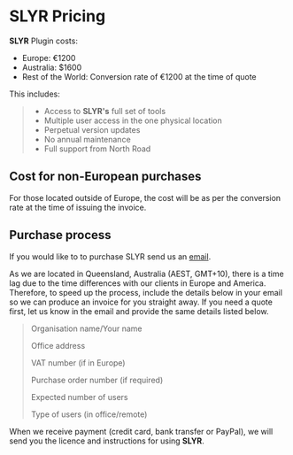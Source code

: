 # SLYR Pricing

**SLYR** Plugin costs:

- Europe: €1200
- Australia: $1600
- Rest of the World: Conversion rate of €1200 at the time of quote

This includes:

> - Access to **SLYR's** full set of tools
> - Multiple user access in the one physical location
> - Perpetual version updates
> - No annual maintenance
> - Full support from North Road

## Cost for non-European purchases

For those located outside of Europe, the cost will be as per the conversion
rate at the time of issuing the invoice.

## Purchase process

If you would like to to purchase SLYR send us
an [email](mailto:info@north-road.com).

As we are located in Queensland, Australia (AEST, GMT+10), there is a time lag
due to the time differences with our clients in Europe and America. Therefore,
to speed up the process, include the details below in your email so we can
produce an invoice for you straight away. If you need a quote first, let us
know in the email and provide the same details listed below.

> Organisation name/Your name
>
> Office address
>
> VAT number (if in Europe)
>
> Purchase order number (if required)
>
> Expected number of users
>
> Type of users (in office/remote)

When we receive payment (credit card, bank transfer or PayPal), we will send
you the licence and instructions for using **SLYR**.

